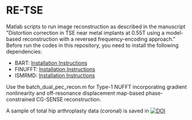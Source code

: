 # RE-TSE
Matlab scripts to run image reconstruction as described in the manuscript "Distortion correction in TSE near metal implants at 0.55T using a model-based reconstruction with a reversed frequency-encoding approach."
Before run the codes in this repository, you need to install the following dependencies:

- BART: [Installation Instructions](https://mrirecon.github.io/bart/webinars.html)
- FINUFFT: [Installation Instructions](https://finufft.readthedocs.io/en/latest/matlab.html)
- ISMRMD: [Installation Instructions](https://ismrmrd.github.io/apidocs/1.5.0/)

Use the batch_dual_pec_recon.m for Type-1 NUFFT incorporating gradient nonlinearity and off-resonance displacement map-based phase-constrained CG-SENSE reconstruction.

A sample of total hip arthroplasty data (coronal) is saved in [![DOI](https://zenodo.org/badge/DOI/10.5281/zenodo.14752390.svg)](https://doi.org/10.5281/zenodo.14752390)


